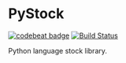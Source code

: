 # PyStock
[![codebeat badge](https://codebeat.co/badges/37586e5b-3222-4c71-89e3-c280ee363d65)](https://codebeat.co/projects/github-com-damonthecricket-pystock-master) [![Build Status](https://travis-ci.org/damonthecricket/pystock.svg?branch=master)](https://travis-ci.org/damonthecricket/pystock)

Python language stock library.
